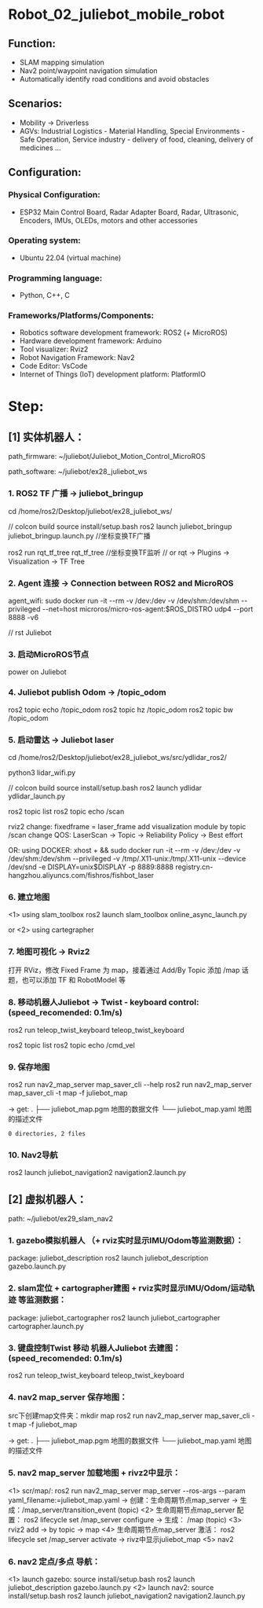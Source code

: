 # Robot_02_juliebot_mobile_robot
## Function: 
- SLAM mapping simulation
- Nav2 point/waypoint navigation simulation
- Automatically identify road conditions and avoid obstacles

## Scenarios:
- Mobility -> Driverless
- AGVs:
  Industrial Logistics - Material Handling,
  Special Environments - Safe Operation,
  Service industry - delivery of food, cleaning, delivery of medicines
  …
  
## Configuration:
### Physical Configuration:
- ESP32 Main Control Board, Radar Adapter Board, Radar, Ultrasonic, Encoders, IMUs, OLEDs, motors and other accessories
### Operating system:
- Ubuntu 22.04 (virtual machine)
### Programming language:
- Python, C++, C
### Frameworks/Platforms/Components:
- Robotics software development framework: ROS2 (+ MicroROS)
- Hardware development framework: Arduino
- Tool visualizer: Rviz2
- Robot Navigation Framework: Nav2
- Code Editor: VsCode
- Internet of Things (IoT) development platform: PlatformIO



# Step:

## [1] 实体机器人：
path_firmware: ~/juliebot/Juliebot_Motion_Control_MicroROS

path_software: ~/juliebot/ex28_juliebot_ws

### 1. ROS2 TF 广播 -> juliebot_bringup
cd /home/ros2/Desktop/juliebot/ex28_juliebot_ws/

// colcon build
source install/setup.bash
ros2 launch juliebot_bringup juliebot_bringup.launch.py 	//坐标变换TF广播

ros2 run rqt_tf_tree rqt_tf_tree 	//坐标变换TF监听
// or 	rqt -> Plugins -> Visualization -> TF Tree

### 2. Agent 连接 -> Connection between ROS2 and MicroROS
agent_wifi: 
	sudo docker run -it --rm -v /dev:/dev -v /dev/shm:/dev/shm --privileged --net=host microros/micro-ros-agent:$ROS_DISTRO udp4 --port 8888 -v6

// rst Juliebot

### 3. 启动MicroROS节点
power on Juliebot

### 4. Juliebot publish Odom -> /topic_odom
ros2 topic echo /topic_odom
ros2 topic hz /topic_odom
ros2 topic bw /topic_odom

### 5. 启动雷达 -> Juliebot laser
cd /home/ros2/Desktop/juliebot/ex28_juliebot_ws/src/ydlidar_ros2/

python3 lidar_wifi.py

// colcon build
source install/setup.bash
ros2 launch ydlidar ydlidar_launch.py

ros2 topic list
ros2 topic echo /scan

rviz2
change: fixedframe = laser_frame
add visualization module by topic /scan
change QOS: 
	LaserScan -> Topic -> Reliability Policy -> Best effort

OR:
	using DOCKER:
	xhost + && sudo docker run  -it --rm  -v /dev:/dev -v /dev/shm:/dev/shm --privileged  -v /tmp/.X11-unix:/tmp/.X11-unix --device /dev/snd -e DISPLAY=unix$DISPLAY -p 8889:8888 registry.cn-hangzhou.aliyuncs.com/fishros/fishbot_laser

### 6. 建立地图
<1> using slam_toolbox
ros2 launch slam_toolbox online_async_launch.py

or
<2> using cartegrapher

### 7. 地图可视化 -> Rviz2
打开 RViz，修改 Fixed Frame 为 map，接着通过 Add/By Topic 添加 /map 话题，也可以添加 TF 和 RobotModel 等

### 8. 移动机器人Juliebot -> Twist - keyboard control: (speed_recomended: 0.1m/s)
ros2 run teleop_twist_keyboard teleop_twist_keyboard

ros2 topic list
ros2 topic echo /cmd_vel

### 9. 保存地图
ros2 run nav2_map_server map_saver_cli --help
ros2 run nav2_map_server map_saver_cli -t map -f juliebot_map

-> get:
	.
	├── juliebot_map.pgm 地图的数据文件
	└── juliebot_map.yaml 地图的描述文件
	 
	0 directories, 2 files

### 10. Nav2导航
ros2 launch juliebot_navigation2 navigation2.launch.py


## [2] 虚拟机器人： 
path: ~/juliebot/ex29_slam_nav2

### 1. gazebo模拟机器人 （+ rviz实时显示IMU/Odom等监测数据）：
package: juliebot_description
ros2 launch juliebot_description gazebo.launch.py

### 2. slam定位 + cartographer建图 + rviz实时显示IMU/Odom/运动轨迹 等监测数据：
package: juliebot_cartographer
ros2 launch juliebot_cartographer cartographer.launch.py

### 3. 键盘控制Twist 移动 机器人Juliebot 去建图：(speed_recomended: 0.1m/s)
ros2 run teleop_twist_keyboard teleop_twist_keyboard

### 4. nav2 map_server 保存地图：
src下创建map文件夹：mkdir map
ros2 run nav2_map_server map_saver_cli -t map -f juliebot_map

-> get:
	.
	├── juliebot_map.pgm 地图的数据文件
	└── juliebot_map.yaml 地图的描述文件

### 5. nav2 map_server 加载地图 + rivz2中显示：
<1> scr/map/:
	ros2 run nav2_map_server map_server --ros-args --param yaml_filename:=juliebot_map.yaml
	-> 创建：生命周期节点map_server
	-> 生成：/map_server/transition_event (topic)
<2> 生命周期节点map_server 配置：
	ros2 lifecycle set /map_server configure	-> 生成： /map (topic)
<3> rviz2
	add -> by topic -> map
<4> 生命周期节点map_server 激活：
	ros2 lifecycle set /map_server activate		-> rivz中显示juliebot_map
<5> nav2

### 6. nav2 定点/多点 导航：
<1> launch gazebo:
	source install/setup.bash
	ros2 launch juliebot_description gazebo.launch.py
<2> launch nav2:
	source install/setup.bash
	ros2 launch juliebot_navigation2 navigation2.launch.py
